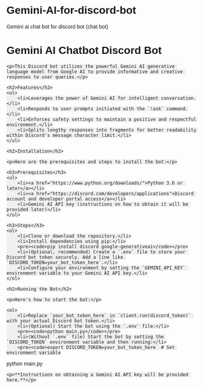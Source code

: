 # Gemini-AI-for-discord-bot
Gemini ai chat bot for discord bot (chat bot)

<!DOCTYPE html>
<html lang="en">
<head>
    <meta charset="UTF-8">
    <meta name="viewport" content="width=device-width, initial-scale=1.0">
    <title>Gemini AI Chatbot Discord Bot</title>
    <style>
        body {
            font-family: Arial, sans-serif;
            margin: 20px;
        }
        h1 {
            font-size: 2em;
        }
        h2 {
            font-size: 1.5em;
        }
        ul {
            list-style: disc;
            padding-left: 20px;
        }
        code {
            font-family: monospace;
            background-color: #f0f0f0;
            padding: 5px;
        }
    </style>
</head>
<body>
    <h1>Gemini AI Chatbot Discord Bot</h1>

    <p>This Discord bot utilizes the powerful Gemini AI generative language model from Google AI to provide informative and creative responses to user queries.</p>

    <h2>Features</h2>
    <ul>
        <li>Leverages the power of Gemini AI for intelligent conversation.</li>
        <li>Responds to user prompts initiated with the `!ask` command.</li>
        <li>Enforces safety settings to maintain a positive and respectful environment.</li>
        <li>Splits lengthy responses into fragments for better readability within Discord's message character limit.</li>
    </ul>

    <h2>Installation</h2>

    <p>Here are the prerequisites and steps to install the bot:</p>

    <h3>Prerequisites</h3>
    <ul>
        <li><a href="https://www.python.org/downloads/">Python 3.6 or later</a></li>
        <li><a href="https://discord.com/developers/applications">Discord account and developer portal access</a></li>
        <li>Gemini AI API key (instructions on how to obtain it will be provided later)</li>
    </ul>

    <h3>Steps</h3>
    <ol>
        <li>Clone or download the repository.</li>
        <li>Install dependencies using pip:</li>
        <pre><code>pip install discord google-generativeai</code></pre>
        <li>(Optional, recommended) Create a `.env` file to store your Discord bot token securely. Add a line like `DISCORD_TOKEN=your_bot_token_here`.</li>
        <li>Configure your environment by setting the `GEMINI_API_KEY` environment variable to your Gemini AI API key.</li>
    </ol>

    <h2>Running the Bot</h2>

    <p>Here's how to start the bot:</p>

    <ol>
        <li>Replace `your_bot_token_here` in `client.run(discord_token)` with your actual Discord bot token.</li>
        <li>(Optional) Start the bot using the `.env` file:</li>
        <pre><code>python main.py</code></pre>
        <li>(Without `.env` file) Start the bot by setting the `DISCORD_TOKEN` environment variable and then running:</li>
        <pre><code>export DISCORD_TOKEN=your_bot_token_here  # Set environment variable
python main.py</code></pre>
    </ol>

    <p>**Instructions on obtaining a Gemini AI API key will be provided here.**</p>
</body>
</html>


